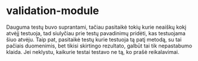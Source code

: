 # validation-module

Dauguma testų buvo suprantami, tačiau pasitaikė tokių kurie neaiškų kokį atvėjį testuoja, tad siulyčiau prie testų pavadinimų pridėti, kas testuojama šiuo atvėju.
Taip pat, pasitaikė testų kurie testuoja tą patį metodą, su tai pačiais duomenimis, bet tikisi skirtingo rezultato, galbūt tai tik nepastabumo klaida.
Jei neklystu, kaikurie testai testavo ne tą, ko prašė reikalavimai.
